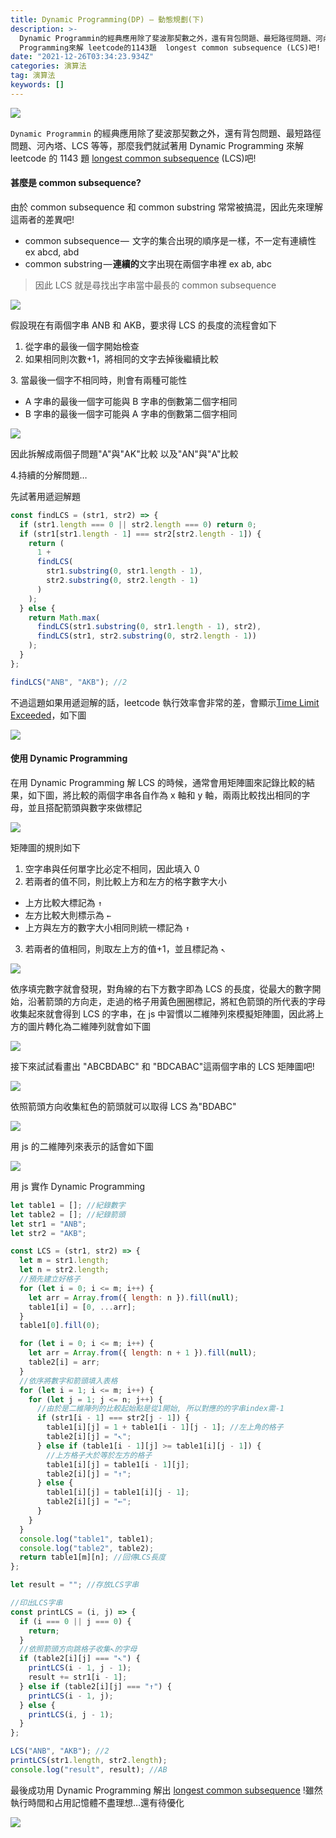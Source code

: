 ```yaml
---
title: Dynamic Programming(DP) — 動態規劃(下)
description: >-
  Dynamic Programmin的經典應用除了斐波那契數之外，還有背包問題、最短路徑問題、河內塔、LCS等等，那麼我們就試著用Dynamic
  Programming來解 leetcode的1143題  longest common subsequence (LCS)吧!
date: "2021-12-26T03:34:23.934Z"
categories: 演算法
tag: 演算法
keywords: []
---
```


![](/img/1__LFHGdDxa6__RkEEgsYIt4Lg.jpeg)

`Dynamic Programmin` 的經典應用除了斐波那契數之外，還有背包問題、最短路徑問題、河內塔、LCS 等等，那麼我們就試著用 Dynamic Programming 來解 leetcode 的 1143 題 [longest common subsequence](https://leetcode.com/problems/longest-common-subsequence/) (LCS)吧!

#### 甚麼是 common subsequence?

由於 common subsequence 和 common substring 常常被搞混，因此先來理解這兩者的差異吧!

- common subsequence —  文字的集合出現的順序是一樣，不一定有連續性 ex abcd, abd
- common substring — **連續的**文字出現在兩個字串裡 ex ab, abc

> 因此 LCS 就是尋找出字串當中最長的 common subsequence

![](/img/1__SxopzgQOEsxYwo__1Cfe6MA.png)

假設現在有兩個字串 ANB 和 AKB，要求得 LCS 的長度的流程會如下

1.  從字串的最後一個字開始檢查
2.  如果相同則次數+1，將相同的文字去掉後繼續比較

3\. 當最後一個字不相同時，則會有兩種可能性

- A 字串的最後一個字可能與 B 字串的倒數第二個字相同
- B 字串的最後一個字可能與 A 字串的倒數第二個字相同

![](/img/1__NL4TeQfA2J2ye4dYSzncbg.png)

因此拆解成兩個子問題"A"與"AK"比較 以及"AN"與"A"比較

4.持續的分解問題…

先試著用遞迴解題

```javascript
const findLCS = (str1, str2) => {
  if (str1.length === 0 || str2.length === 0) return 0;
  if (str1[str1.length - 1] === str2[str2.length - 1]) {
    return (
      1 +
      findLCS(
        str1.substring(0, str1.length - 1),
        str2.substring(0, str2.length - 1)
      )
    );
  } else {
    return Math.max(
      findLCS(str1.substring(0, str1.length - 1), str2),
      findLCS(str1, str2.substring(0, str2.length - 1))
    );
  }
};

findLCS("ANB", "AKB"); //2
```

不過這題如果用遞迴解的話，leetcode 執行效率會非常的差，會顯示[Time Limit Exceeded](https://leetcode.com/submissions/detail/553641456/)，如下圖

![](/img/1__zAnjch92PQSShvFBmoPKwQ.png)

#### 使用 Dynamic Programming

在用 Dynamic Programming 解 LCS 的時候，通常會用矩陣圖來記錄比較的結果，如下圖，將比較的兩個字串各自作為 x 軸和 y 軸，兩兩比較找出相同的字母，並且搭配箭頭與數字來做標記

![](/img/1__AX0yw7j9aYCfz7N4tAPz3w.png)

矩陣圖的規則如下

1.  空字串與任何單字比必定不相同，因此填入 0
2.  若兩者的值不同，則比較上方和左方的格字數字大小

- 上方比較大標記為 `↑`
- 左方比較大則標示為 `←`
- 上方與左方的數字大小相同則統一標記為 `↑`

3. 若兩者的值相同，則取左上方的值+1，並且標記為 `↖`

![](/img/1____l4xPf9RUbIWY45xf1uCtA.png)

依序填完數字就會發現，對角線的右下方數字即為 LCS 的長度，從最大的數字開始，沿著箭頭的方向走，走過的格子用黃色圈圈標記，將紅色箭頭的所代表的字母收集起來就會得到 LCS 的字串，在 js 中習慣以二維陣列來模擬矩陣圖，因此將上方的圖片轉化為二維陣列就會如下圖

![](/img/1__N7t8D1BGMV2DWEFMWoLzUA.png)

接下來試試看畫出 "ABCBDABC" 和 "BDCABAC"這兩個字串的 LCS 矩陣圖吧!

![](/img/1__1IDpSs6zgy0QYUmiUHc1mg.png)

依照箭頭方向收集紅色的箭頭就可以取得 LCS 為"BDABC"

![](/img/1__gYelOhaptP2UMiUToGHplQ.png)

用 js 的二維陣列來表示的話會如下圖

![](/img/1__s6OyOzzcjDs__BwnUpR8Tcw.png)

用 js 實作 Dynamic Programming

```javascript
let table1 = []; //紀錄數字
let table2 = []; //紀錄箭頭
let str1 = "ANB";
let str2 = "AKB";

const LCS = (str1, str2) => {
  let m = str1.length;
  let n = str2.length;
  //預先建立好格子
  for (let i = 0; i <= m; i++) {
    let arr = Array.from({ length: n }).fill(null);
    table1[i] = [0, ...arr];
  }
  table1[0].fill(0);

  for (let i = 0; i <= m; i++) {
    let arr = Array.from({ length: n + 1 }).fill(null);
    table2[i] = arr;
  }
  //依序將數字和箭頭填入表格
  for (let i = 1; i <= m; i++) {
    for (let j = 1; j <= n; j++) {
      //由於是二維陣列的比較起始點是從1開始, 所以對應的的字串index需-1
      if (str1[i - 1] === str2[j - 1]) {
        table1[i][j] = 1 + table1[i - 1][j - 1]; //左上角的格子
        table2[i][j] = "↖";
      } else if (table1[i - 1][j] >= table1[i][j - 1]) {
        //上方格子大於等於左方的格子
        table1[i][j] = table1[i - 1][j];
        table2[i][j] = "↑";
      } else {
        table1[i][j] = table1[i][j - 1];
        table2[i][j] = "←";
      }
    }
  }
  console.log("table1", table1);
  console.log("table2", table2);
  return table1[m][n]; //回傳LCS長度
};

let result = ""; //存放LCS字串

//印出LCS字串
const printLCS = (i, j) => {
  if (i === 0 || j === 0) {
    return;
  }
  //依照箭頭方向跳格子收集↖的字母
  if (table2[i][j] === "↖") {
    printLCS(i - 1, j - 1);
    result += str1[i - 1];
  } else if (table2[i][j] === "↑") {
    printLCS(i - 1, j);
  } else {
    printLCS(i, j - 1);
  }
};

LCS("ANB", "AKB"); //2
printLCS(str1.length, str2.length);
console.log("result", result); //AB
```

最後成功用 Dynamic Programming 解出 [longest common subsequence](https://leetcode.com/problems/longest-common-subsequence/) !雖然執行時間和占用記憶體不盡理想…還有待優化

![](/img/1__NrykSzxaBGnI6PB0b1Htfg.png)
